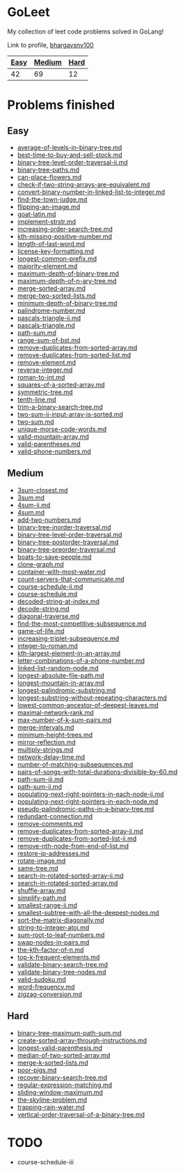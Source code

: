 GoLeet
======

My collection of leet code problems solved in GoLang!

Link to profile, [bhargavsnv100](https://leetcode.com/bhargavsnv100/)

| [Easy](#easy) | [Medium](#medium) | [Hard](#hard) |
|---------------|-------------------|---------------|
| 42            | 69                | 12            |

Problems finished
=================

Easy
----

-	[average-of-levels-in-binary-tree.md](Easy/average-of-levels-in-binary-tree.md)
-	[best-time-to-buy-and-sell-stock.md](Easy/best-time-to-buy-and-sell-stock.md)
-	[binary-tree-level-order-traversal-ii.md](Easy/binary-tree-level-order-traversal-ii.md)
-	[binary-tree-paths.md](Easy/binary-tree-paths.md)
-	[can-place-flowers.md](Easy/can-place-flowers.md)
-	[check-if-two-string-arrays-are-equivalent.md](Easy/check-if-two-string-arrays-are-equivalent.md)
-	[convert-binary-number-in-linked-list-to-integer.md](Easy/convert-binary-number-in-linked-list-to-integer.md)
-	[find-the-town-judge.md](Easy/find-the-town-judge.md)
-	[flipping-an-image.md](Easy/flipping-an-image.md)
-	[goat-latin.md](Easy/goat-latin.md)
-	[implement-strstr.md](Easy/implement-strstr.md)
-	[increasing-order-search-tree.md](Easy/increasing-order-search-tree.md)
-	[kth-missing-positive-number.md](Easy/kth-missing-positive-number.md)
-	[length-of-last-word.md](Easy/length-of-last-word.md)
-	[license-key-formatting.md](Easy/license-key-formatting.md)
-	[longest-common-prefix.md](Easy/longest-common-prefix.md)
-	[majority-element.md](Easy/majority-element.md)
-	[maximum-depth-of-binary-tree.md](Easy/maximum-depth-of-binary-tree.md)
-	[maximum-depth-of-n-ary-tree.md](Easy/maximum-depth-of-n-ary-tree.md)
-	[merge-sorted-array.md](Easy/merge-sorted-array.md)
-	[merge-two-sorted-lists.md](Easy/merge-two-sorted-lists.md)
-	[minimum-depth-of-binary-tree.md](Easy/minimum-depth-of-binary-tree.md)
-	[palindrome-number.md](Easy/palindrome-number.md)
-	[pascals-triangle-ii.md](Easy/pascals-triangle-ii.md)
-	[pascals-triangle.md](Easy/pascals-triangle.md)
-	[path-sum.md](Easy/path-sum.md)
-	[range-sum-of-bst.md](Easy/range-sum-of-bst.md)
-	[remove-duplicates-from-sorted-array.md](Easy/remove-duplicates-from-sorted-array.md)
-	[remove-duplicates-from-sorted-list.md](Easy/remove-duplicates-from-sorted-list.md)
-	[remove-element.md](Easy/remove-element.md)
-	[reverse-integer.md](Easy/reverse-integer.md)
-	[roman-to-int.md](Easy/roman-to-int.md)
-	[squares-of-a-sorted-array.md](Easy/squares-of-a-sorted-array.md)
-	[symmetric-tree.md](Easy/symmetric-tree.md)
-	[tenth-line.md](Easy/tenth-line.md)
-	[trim-a-binary-search-tree.md](Easy/trim-a-binary-search-tree.md)
-	[two-sum-ii-input-array-is-sorted.md](Easy/two-sum-ii-input-array-is-sorted.md)
-	[two-sum.md](Easy/two-sum.md)
-	[unique-morse-code-words.md](Easy/unique-morse-code-words.md)
-	[valid-mountain-array.md](Easy/valid-mountain-array.md)
-	[valid-parentheses.md](Easy/valid-parentheses.md)
-	[valid-phone-numbers.md](Easy/valid-phone-numbers.md)

Medium
------

-	[3sum-closest.md](Medium/3sum-closest.md)
-	[3sum.md](Medium/3sum.md)
-	[4sum-ii.md](Medium/4sum-ii.md)
-	[4sum.md](Medium/4sum.md)
-	[add-two-numbers.md](Medium/add-two-numbers.md)
-	[binary-tree-inorder-traversal.md](Medium/binary-tree-inorder-traversal.md)
-	[binary-tree-level-order-traversal.md](Medium/binary-tree-level-order-traversal.md)
-	[binary-tree-postorder-traversal.md](Medium/binary-tree-postorder-traversal.md)
-	[binary-tree-preorder-traversal.md](Medium/binary-tree-preorder-traversal.md)
-	[boats-to-save-people.md](Medium/boats-to-save-people.md)
-	[clone-graph.md](Medium/clone-graph.md)
-	[container-with-most-water.md](Medium/container-with-most-water.md)
-	[count-servers-that-communicate.md](Medium/count-servers-that-communicate.md)
-	[course-schedule-ii.md](Medium/course-schedule-ii.md)
-	[course-schedule.md](Medium/course-schedule.md)
-	[decoded-string-at-index.md](Medium/decoded-string-at-index.md)
-	[decode-string.md](Medium/decode-string.md)
-	[diagonal-traverse.md](Medium/diagonal-traverse.md)
-	[find-the-most-competitive-subsequence.md](Medium/find-the-most-competitive-subsequence.md)
-	[game-of-life.md](Medium/game-of-life.md)
-	[increasing-triplet-subsequence.md](Medium/increasing-triplet-subsequence.md)
-	[integer-to-roman.md](Medium/integer-to-roman.md)
-	[kth-largest-element-in-an-array.md](Medium/kth-largest-element-in-an-array.md)
-	[letter-combinations-of-a-phone-number.md](Medium/letter-combinations-of-a-phone-number.md)
-	[linked-list-random-node.md](Medium/linked-list-random-node.md)
-	[longest-absolute-file-path.md](Medium/longest-absolute-file-path.md)
-	[longest-mountain-in-array.md](Medium/longest-mountain-in-array.md)
-	[longest-palindromic-substring.md](Medium/longest-palindromic-substring.md)
-	[longest-substring-without-repeating-characters.md](Medium/longest-substring-without-repeating-characters.md)
-	[lowest-common-ancestor-of-deepest-leaves.md](Medium/lowest-common-ancestor-of-deepest-leaves.md)
-	[maximal-network-rank.md](Medium/maximal-network-rank.md)
-	[max-number-of-k-sum-pairs.md](Medium/max-number-of-k-sum-pairs.md)
-	[merge-intervals.md](Medium/merge-intervals.md)
-	[minimum-height-trees.md](Medium/minimum-height-trees.md)
-	[mirror-reflection.md](Medium/mirror-reflection.md)
-	[multiply-strings.md](Medium/multiply-strings.md)
-	[network-delay-time.md](Medium/network-delay-time.md)
-	[number-of-matching-subsequences.md](Medium/number-of-matching-subsequences.md)
-	[pairs-of-songs-with-total-durations-divisible-by-60.md](Medium/pairs-of-songs-with-total-durations-divisible-by-60.md)
-	[path-sum-iii.md](Medium/path-sum-iii.md)
-	[path-sum-ii.md](Medium/path-sum-ii.md)
-	[populating-next-right-pointers-in-each-node-ii.md](Medium/populating-next-right-pointers-in-each-node-ii.md)
-	[populating-next-right-pointers-in-each-node.md](Medium/populating-next-right-pointers-in-each-node.md)
-	[pseudo-palindromic-paths-in-a-binary-tree.md](Medium/pseudo-palindromic-paths-in-a-binary-tree.md)
-	[redundant-connection.md](Medium/redundant-connection.md)
-	[remove-comments.md](Medium/remove-comments.md)
-	[remove-duplicates-from-sorted-array-ii.md](Medium/remove-duplicates-from-sorted-array-ii.md)
-	[remove-duplicates-from-sorted-list-ii.md](Medium/remove-duplicates-from-sorted-list-ii.md)
-	[remove-nth-node-from-end-of-list.md](Medium/remove-nth-node-from-end-of-list.md)
-	[restore-ip-addresses.md](Medium/restore-ip-addresses.md)
-	[rotate-image.md](Medium/rotate-image.md)
-	[same-tree.md](Medium/same-tree.md)
-	[search-in-rotated-sorted-array-ii.md](Medium/search-in-rotated-sorted-array-ii.md)
-	[search-in-rotated-sorted-array.md](Medium/search-in-rotated-sorted-array.md)
-	[shuffle-array.md](Medium/shuffle-array.md)
-	[simplify-path.md](Medium/simplify-path.md)
-	[smallest-range-ii.md](Medium/smallest-range-ii.md)
-	[smallest-subtree-with-all-the-deepest-nodes.md](Medium/smallest-subtree-with-all-the-deepest-nodes.md)
-	[sort-the-matrix-diagonally.md](Medium/sort-the-matrix-diagonally.md)
-	[string-to-integer-atoi.md](Medium/string-to-integer-atoi.md)
-	[sum-root-to-leaf-numbers.md](Medium/sum-root-to-leaf-numbers.md)
-	[swap-nodes-in-pairs.md](Medium/swap-nodes-in-pairs.md)
-	[the-kth-factor-of-n.md](Medium/the-kth-factor-of-n.md)
-	[top-k-frequent-elements.md](Medium/top-k-frequent-elements.md)
-	[validate-binary-search-tree.md](Medium/validate-binary-search-tree.md)
-	[validate-binary-tree-nodes.md](Medium/validate-binary-tree-nodes.md)
-	[valid-sudoku.md](Medium/valid-sudoku.md)
-	[word-frequency.md](Medium/word-frequency.md)
-	[zigzag-conversion.md](Medium/zigzag-conversion.md)

Hard
----

-	[binary-tree-maximum-path-sum.md](Hard/binary-tree-maximum-path-sum.md)
-	[create-sorted-array-through-instructions.md](Hard/create-sorted-array-through-instructions.md)
-	[longest-valid-parenthesis.md](Hard/longest-valid-parenthesis.md)
-	[median-of-two-sorted-array.md](Hard/median-of-two-sorted-array.md)
-	[merge-k-sorted-lists.md](Hard/merge-k-sorted-lists.md)
-	[poor-pigs.md](Hard/poor-pigs.md)
-	[recover-binary-search-tree.md](Hard/recover-binary-search-tree.md)
-	[regular-expression-matching.md](Hard/regular-expression-matching.md)
-	[sliding-window-maximum.md](Hard/sliding-window-maximum.md)
-	[the-skyline-problem.md](Hard/the-skyline-problem.md)
-	[trapping-rain-water.md](Hard/trapping-rain-water.md)
-	[vertical-order-traversal-of-a-binary-tree.md](Hard/vertical-order-traversal-of-a-binary-tree.md)

TODO
====

-	course-schedule-iii
